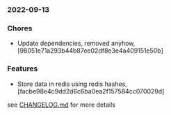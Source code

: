 ### 2022-09-13

### Chores
+ Update dependencies, removed anyhow, [98051e71a293b44b87ee02df8e3e4a409151e50b]

### Features
+ Store data in redis using redis hashes, [facbe98e4c9dd2d6c6ba0ea2f157584cc070029d]

see <a href='https://github.com/mrjackwills/mealpedant_api/blob/main/CHANGELOG.md'>CHANGELOG.md</a> for more details
